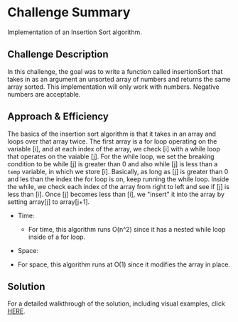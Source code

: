 # Challenge Summary
<!-- Short summary or background information -->
Implementation of an Insertion Sort algorithm.

## Challenge Description
<!-- Description of the challenge -->
In this challenge, the goal was to write a function called insertionSort that takes in as an argument an unsorted array of numbers and returns the same array sorted. This implementation will only work with numbers. Negative numbers are acceptable.

## Approach & Efficiency
<!-- What approach did you take? Why? What is the Big O space/time for this approach? -->
The basics of the insertion sort algorithm is that it takes in an array and loops over that array twice. The first array is a for loop operating on the variable [i], and at each index of the array, we check [i] with a while loop that operates on the vaiable [j]. For the while loop, we set the breaking condition to be while [j] is greater than 0 and also while [j] is less than a `temp` variable, in which we store [i]. Basically, as long as [j] is greater than 0 and les than the index the for loop is on, keep running the while loop. Inside the while, we check each index of the array from right to left and see if [j] is less than [i]. Once [j] becomes less than [i], we "insert" it into the array by setting array[j] to array[j+1]. 

- Time:
  - For time, this algorithm runs O(n^2) since it has a nested while loop inside of a for loop.

- Space:
 - For space, this algorithm runs at O(1) since it modifies the array in place.
 
## Solution
<!-- Embedded whiteboard image -->
For a detailed walkthrough of the solution, including visual examples, click [HERE](BLOG.md).
